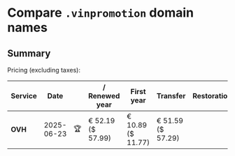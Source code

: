 # Compare `.vinpromotion` domain names

## Summary

Pricing (excluding taxes):

| Service | Date |  | / Renewed year | First year | Transfer | Restoration |
|--|--|--|--|--|--|--|
| **OVH** | 2025-06-23 | 🏆 | € 52.19<br>($ 57.99) | € 10.89<br>($ 11.77) | € 51.59<br>($ 57.29) |  |
